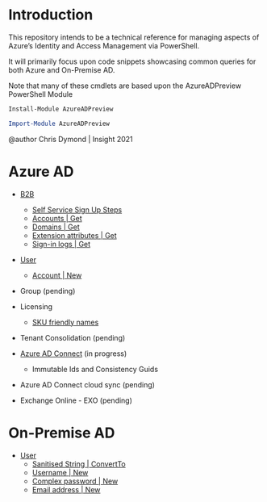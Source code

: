 # Introduction

This repository intends to be a technical reference for managing aspects of Azure’s Identity and Access Management via PowerShell.

It will primarily focus upon code snippets showcasing common queries for both Azure and On-Premise AD.

Note that many of these cmdlets are based upon the AzureADPreview PowerShell Module

```powershell
Install-Module AzureADPreview

Import-Module AzureADPreview
```

@author Chris Dymond | Insight 2021

# Azure AD

- [B2B](azure/b2b-user/README.md)

  - [Self Service Sign Up Steps](azure/b2b-user/README.md#self-service-sign-up-steps)
  - [Accounts | Get](azure/b2b-user/README.md#guests)
  - [Domains | Get](azure/b2b-user/README.md#get-b2b-domains)
  - [Extension attributes | Get](azure/b2b-user/README.md#extension-attributes)
  - [Sign-in logs | Get](azure/b2b-user/README.md#sign-in-logs)

- [User](azure/user/README.md)

  - [Account | New](azure/user/README.md#creating-a-cloud-user-account)

- Group (pending)

- Licensing

  - [SKU friendly names](azure/licensing/README.md#licensing-sku-friendly-names)

- Tenant Consolidation (pending)

- [Azure AD Connect](azure/adc/README.md) (in progress)

  - Immutable Ids and Consistency Guids

- Azure AD Connect cloud sync (pending)

- Exchange Online - EXO (pending)

# On-Premise AD

- [User](on-premise/user/README.md)
  - [Sanitised String | ConvertTo](on-premise/user/README.md#ConvertTo-StringWithoutApostropheOrSpace)
  - [Username | New](on-premise/user/README.md#New-Username)
  - [Complex password | New](on-premise/user/README.md#New-ComplexPassword)
  - [Email address | New ](on-premise/user/README.md#New-Mail)
